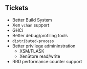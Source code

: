 Tickets
---

* Better Build System
* Xen `vchan` support
* GHCi
* Better debug/profiling tools
* `distributed-process`
* Better privilege admininstration
	* XSM/FLASK
	* XenStore read/write
* RRD performance counter support